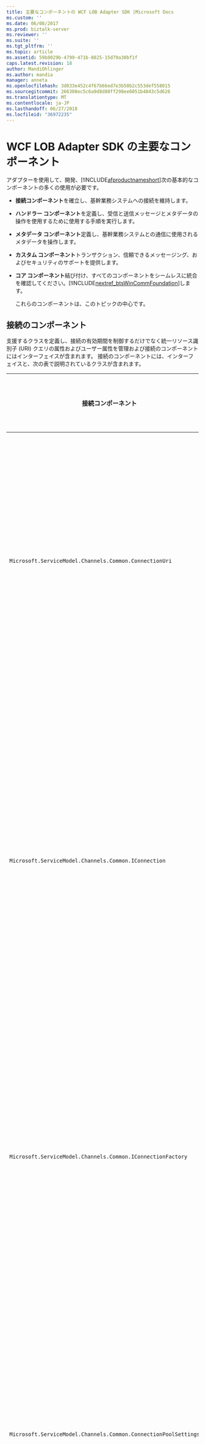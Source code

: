 ```yaml
---
title: 主要なコンポーネントの WCF LOB Adapter SDK |Microsoft Docs
ms.custom: ''
ms.date: 06/08/2017
ms.prod: biztalk-server
ms.reviewer: ''
ms.suite: ''
ms.tgt_pltfrm: ''
ms.topic: article
ms.assetid: 59b8029b-4799-471b-8825-15d79a30bf1f
caps.latest.revision: 18
author: MandiOhlinger
ms.author: mandia
manager: anneta
ms.openlocfilehash: 3d033e452c4f67b66ed7e3b50b2c553def558015
ms.sourcegitcommit: 266308ec5c6a9d8d80ff298ee6051b4843c5d626
ms.translationtype: MT
ms.contentlocale: ja-JP
ms.lasthandoff: 06/27/2018
ms.locfileid: "36972235"
---
```

# <a name="key-components-of-the-wcf-lob-adapter-sdk"></a>WCF LOB Adapter SDK の主要なコンポーネント
アダプターを使用して、開発、[!INCLUDE[afproductnameshort](../../includes/afproductnameshort-md.md)]次の基本的なコンポーネントの多くの使用が必要です。  

- **接続コンポーネント**を確立し、基幹業務システムへの接続を維持します。  

- **ハンドラー コンポーネント**を定義し、受信と送信メッセージとメタデータの操作を使用するために使用する手順を実行します。  

- **メタデータ コンポーネント**定義し、基幹業務システムとの通信に使用されるメタデータを操作します。  

- **カスタム コンポーネント**トランザクション、信頼できるメッセージング、およびセキュリティのサポートを提供します。  

- **コア コンポーネント**結び付け、すべてのコンポーネントをシームレスに統合を確認してください。[!INCLUDE[nextref_btsWinCommFoundation](../../includes/nextref-btswincommfoundation-md.md)]します。  

  これらのコンポーネントは、このトピックの中心です。  

## <a name="connection-components"></a>接続のコンポーネント  
 支援するクラスを定義し、接続の有効期間を制御するだけでなく統一リソース識別子 (URI) クエリの属性およびユーザー属性を管理および接続のコンポーネントにはインターフェイスが含まれます。 接続のコンポーネントには、インターフェイスと、次の表で説明されているクラスが含まれます。  

|接続コンポーネント|必須/省略可能|説明|  
|---|---|---|  
|`Microsoft.ServiceModel.Channels.Common.ConnectionUri`|必須|アダプターを使用するユーザーのエクスペリエンスを構築、カスタマイズされた URI を提供するための基本クラスです。|  
|`Microsoft.ServiceModel.Channels.Common.IConnection`|必須|接続の動作を定義するインターフェイスです。 開発者は、ターゲット システムに接続を定義するには、このインターフェイスを実装する必要があります。|  
|`Microsoft.ServiceModel.Channels.Common.IConnectionFactory`|必須|接続ファクトリの基本クラス。 開発者は、ターゲット システムの接続ファクトリを定義するときにサブクラスです。|  
|`Microsoft.ServiceModel.Channels.Common.ConnectionPoolSettings`|省略可|接続プールの動作を制御する設定が含まれています。 開発者は、ターゲット システムの動作に基づいてこれらの値を調整することがあります。|  
|`Microsoft.ServiceModel.Channels.Common.ConnectionManagerSettings`|省略可|接続プールの動作を制御する静的な設定が含まれています。 開発者は、そのターゲット システムにこれらの値を調整することがあります。|  

 [!INCLUDE[afdevwizardnamelong](../../includes/afdevwizardnamelong-md.md)]の実装を作成`Microsoft.ServiceModel.Channels.Common.IConnection``Microsoft.ServiceModel.Channels.Common.ConnectionUri`と`Microsoft.ServiceModel.Channels.Common.IConnectionFactory`ウィザード オプションの選択に関係なく。 これらの実装には (接続 URI の接続のプロパティを含む)、ウィザードで選択したオプションをサポートするためのコードが含まれて、アダプター開発者が開く、閉じるおよびその他のメソッドの実装を提供する必要がありますが、`Microsoft.ServiceModel.Channels.Common.IConnection`と`Microsoft.ServiceModel.Channels.Common.ConnectionUri`.  

## <a name="handler-components"></a>ハンドラー コンポーネント  
 ハンドラー コンポーネントが異なるメッセージ交換パターンを含む受信のサポートを提供、送信、非同期受信を非同期送信、およびメタデータの検索、参照、および操作を解決します。 ハンドラー コンポーネントには、インターフェイスと、次の表で説明されているクラスが含まれます。  

|ハンドラー コンポーネント|必須/省略可能|説明|  
|---|---|---|  
|`Microsoft.ServiceModel.Channels.Common.IAsyncInboundHandler`|省略可|ターゲット システムから非同期的にメッセージを受信するために使用します。 非同期のサポートは、省略可能です。|  
|`Microsoft.ServiceModel.Channels.Common.IAsyncOutboundHandler`|省略可|ターゲット システムからメッセージを非同期的に送信するために使用します。 非同期のサポートは、省略可能です。|  
|`Microsoft.ServiceModel.Channels.Common.IInboundHandler`|省略可|ターゲット システムからメッセージを受信するために使用します。 開発者は、アダプターは、ターゲット システムからのメッセージをリッスンする必要がある場合、このハンドラーを実装する必要があります。|  
|`Microsoft.ServiceModel.Channels.Common.IOutboundHandler`|省略可|ターゲット システムにメッセージを送信するためのサポートを提供します。 省略可能な中には、要求-応答のメッセージ パターン必要があります。 最も基本的な通信テクノロジは、HTTP、RPC、およびその他の多くを含むこのパターンに基づいています。|  
|`Microsoft.ServiceModel.Channels.Common.IMetadataBrowseHandler`|省略可|アダプター メタデータの参照をサポートしている場合、このハンドラーが実装されます。 オプションですが、開発者は多くの場合、ターゲット システムで使用できる操作の一覧を提供するには、このハンドラーを実装します。|  
|`Microsoft.ServiceModel.Channels.Common.IMetadataResolverHandler`|省略可|アダプターを取得し、システム固有のロジックとデータ型を表すターゲット システムからメタデータを返しますと、このハンドラーを実装する必要があります。 メタデータは、実際のターゲット システムから取得できますか、ターゲット システムの機能を表すために作成できます。 たとえば、FTP アダプターを作成 GET および PUT 操作。<br /><br /> ため必要はありませんが、開発者は一般に、特定の操作に関する情報を提供するには、このハンドラーを実装します。|  
|`Microsoft.ServiceModel.Channels.Common.IMetadataSearchHandler`|省略可|アダプター メタデータの検索をサポートしている場合、このハンドラーが実装されます。|  

 [!INCLUDE[afdevwizardnameshort](../../includes/afdevwizardnameshort-md.md)]の実装を作成`Microsoft.ServiceModel.Channels.Common.IAsyncOutboundHandler`、 `Microsoft.ServiceModel.Channels.Common.IOutboundHandler`、`Microsoft.ServiceModel.Channels.Common.IInboundHandler`と、開発者が行う選択に基づくメタデータ ハンドラー。 サポート コードが提供されます。ただし、アダプター開発者は、開始および受信のリスナーを停止するコードと TODO コメントでマークされているその他のコードを指定する必要があります。  

## <a name="metadata-components"></a>メタデータ コンポーネント  
メタデータ コンポーネントは、メタデータの要求を処理するため、型と、ターゲット アプリケーションでの操作を記述するために、サポートを提供します。 ハンドラー コンポーネントでは、メタデータの要求の処理方法を制御します。 メタデータ コンポーネントは、データ型と、ターゲット システムで公開される操作について説明します。  

 メタデータ コンポーネントが 2 種類のメタデータ情報を保持するために設計されています: メタデータとメタデータの操作を入力します。  

- *入力メタデータ*ターゲット システムで利用できるデータ型について説明し、単純な XSD スキーマ型または複合型であるかどうかと、配列である場合、型、その配列プロパティの名前が含まれています。  

- *メタデータ操作*ターゲット システムで利用できる操作について説明します。 プロパティには、戻り値の型、パラメーター、および操作名の一覧が含まれます。  

  アダプターでメタデータのサポートは、省略可、ただし推奨されるは。 使用する利点の 1 つ、[!INCLUDE[afproductnameshort](../../includes/afproductnameshort-md.md)]としての機能を実装すると、アダプターを構築する、[!INCLUDE[nextref_btsWinCommFoundation](../../includes/nextref-btswincommfoundation-md.md)]サービスが公開して、動的な一連の操作にバインドする機能。  

> [!NOTE]
>  限られた一連の静的メソッドを公開する必要がある場合は、使用を検討する必要があります、[!INCLUDE[nextref_btsWinCommFoundation](../../includes/nextref-btswincommfoundation-md.md)]します。  

  処理のために使用できる、コンポーネント、記述して、メタデータの操作は、次の表で説明されています。  

|メタデータ コンポーネント|説明|  
|---|---|  
|`Microsoft.ServiceModel.Channels.Common.ComplexQualifiedType`|アダプターの複雑な修飾の型を表すクラス。 たとえば、ターゲット システムは、リレーショナル データベース、テーブル、行、またはユーザー定義のプロシージャが型を返す場合可能性がありますすべて可能なカスタム修飾型。|  
|`Microsoft.ServiceModel.Channels.Common.OperationMetadata`|ターゲット システムの操作のメタデータを表す基本クラスです。 たとえば、サブクラス OperationMetadata リレーショナル データベースを対象とするアダプターでのストアド プロシージャに関する情報が含まれる可能性があります。|  
|`Microsoft.ServiceModel.Channels.Common.OperationMetadataTraceRecord`|トレース ファイルにメタデータの操作をキャプチャする手段を提供します。 トレースは、一意の ID、最後にアクセスすると、タイムスタンプ、表示名、元の名前、パラメーター、およびその他の詳細などの情報を収集します。|  
|`Microsoft.ServiceModel.Channels.Common.ParameterizedOperationMetadata`|パラメーターと戻り値の型などの操作の属性を定義する方法を提供します。|  
|`Microsoft.ServiceModel.Channels.Common.OperationParameter`|ターゲット システムの操作を呼び出すに使用されるパラメーターについて説明します。 プロパティには、名前、元の名前、パラメーターの方向、およびパラメーターが空かどうかどうかを示すフラグが含まれます。|  
|`Microsoft.ServiceModel.Channels.Common.OperationParameterDirection`|操作のパラメーターの方向を記述する列挙型。 パラメーターは、のみ (In)、送信のみ (出力)、または双方向 (InOut) にバインドされていることができます。|  
|`Microsoft.ServiceModel.Channels.Common.OperationResult`|操作の結果を表します。 Void 型または null を返す操作、文字列、整数、または操作によってその他の値に対して OperationResult.Empty ができます。|  
|`Microsoft.ServiceModel.Channels.Common.QualifiedType`|基本クラス型のプロパティを修飾し、ターゲット システムの種類のメタデータのプロパティを記述するために使用するように設計します。|  
|`Microsoft.ServiceModel.Channels.Common.QualifiedTypeContainer`|一連の関連する修飾型のコンテナーを提供します。|  
|`Microsoft.ServiceModel.Channels.Common.SimpleQualifiedType`|その型が W3C XSD のスキーマ型に直接マップ時に、ターゲット システムの種類のメタデータのプロパティを説明します。 使用可能な型の一覧は、次を参照してください。 [XmlTypeCode 列挙](https://msdn.microsoft.com/library/system.xml.schema.xmltypecode(v=vs.110).aspx)します。|  
|`Microsoft.ServiceModel.Channels.Common.TypeMember`|構造化型のメタデータに、単純または複雑なデータ メンバーを定義するための手段を提供します。|  
|`Microsoft.ServiceModel.Channels.Common.TypeMetadata`|ターゲット システムの種類のメタデータを表す基本クラスです。|  
|`Microsoft.ServiceModel.Channels.Common.StructuredTypeMetadata`|複雑なや単純な型のメンバーを含むデータ構造を定義する方法を提供します。|  
|`Microsoft.ServiceModel.Channels.Common.TypeMetadataCollection`|一連の関連する型のメタデータのコンテナーを提供します。|  
|`Microsoft.ServiceModel.Channels.Common.TypeMetadataTraceRecord`|トレース ファイルに型のメタデータをキャプチャする手段を提供します。 最後にアクセスした時刻、タイムスタンプ、およびその他の詳細、トレースは、一意の ID などの情報を収集します。|  

## <a name="custom-components"></a>カスタム コンポーネント  
 カスタム コンポーネントは、トランザクション、セキュリティ、信頼性の高いメッセージング、およびターゲット システムに高度に依存するその他の機能のサポートを提供します。 使用して、アダプター開発者として、 [!INCLUDE[afproductnameshort](../../includes/afproductnameshort-md.md)]、ターゲット システムの機能を理解し、それらをサポートする範囲を判断する必要があります。  

## <a name="core-components"></a>コア コンポーネント  
 コア コンポーネントに組み込んで、アダプターを有効にする基本クラスとインターフェイスのセットを提供する[!INCLUDE[nextref_btsWinCommFoundation](../../includes/nextref-btswincommfoundation-md.md)]します。 コア コンポーネントは、次の表で説明します。  


|                     コア コンポーネント                      | 必須/省略可能 |                                                                                                                                                                                          説明                                                                                                                                                                                          |
|---------------------------------------------------------|-----------|-----------------------------------------------------------------------------------------------------------------------------------------------------------------------------------------------------------------------------------------------------------------------------------------------------------------------------------------------------------------------------------------------|
|    `Microsoft.ServiceModel.Channels.Common.Adapter`     | 必須  |                                                      使用して作成されたアダプターの基本クラス、[!INCLUDE[afproductnameshort](../../includes/afproductnameshort-md.md)]します。 対話する責任を負いますが、[!INCLUDE[nextref_btsWinCommFoundation](../../includes/nextref-btswincommfoundation-md.md)]チャネル アーキテクチャ                                                      |
| `Microsoft.ServiceModel.Channels.Common.AdapterBinding` | 必須  | アダプターの接続プールを含むのさまざまな設定を制御する設定を含むクラス (`Microsoft.ServiceModel.Channels.Common.ConnectionPoolSettings`)、キャッシュ (`Microsoft.ServiceModel.Channels.Common.CacheSettings`)、メタデータ (`Microsoft.ServiceModel.Channels.Common.MetadataSettings`)、およびメッセージング (`Microsoft.ServiceModel.Channels.Common.MessagingSettings`)。 |

 カスタム アダプターは WCF バインドを介して公開されます。 詳細については、WCF ドキュメントを参照してください。 [ http://go.microsoft.com/fwlink/?LinkId=100308](http://go.microsoft.com/fwlink/?LinkId=100308)します。  

 [!INCLUDE[afdevwizardnameshort](../../includes/afdevwizardnameshort-md.md)]の実装を作成`Microsoft.ServiceModel.Channels.Common.Adapter`、 `Microsoft.ServiceModel.Channels.Common.AdapterBinding`、 `System.ServiceModel.Configuration.StandardBindingElement`、および`System.ServiceModel.Configuration.StandardBindingCollectionElement`WCF 構成システムへのアダプターのバインドを公開します。 [!INCLUDE[afdevwizardnameshort](../../includes/afdevwizardnameshort-md.md)]の実装も生成`System.ServiceModel.Configuration.BindingElementExtensionElement`有効にする`Microsoft.ServiceModel.Channels.Common.Adapter`内のコンピューターまたはアプリケーション構成ファイルから WCF カスタム バインドを使用することです。  

 StandardBindingElement、StandardBindingCollectionElement、および BindingElementExtensionElement の詳細については、WCF のドキュメントを参照してください。  

 作成されたアダプターの構成の詳細については、[!INCLUDE[afproductnameshort](../../includes/afproductnameshort-md.md)]を参照してください[WCF LOB アダプター SDK を使用して、アダプターの展開](../../adapters-and-accelerators/wcf-lob-adapter-sdk/deploy-an-adapter-using-the-wcf-lob-adapter-sdk.md)します。  

## <a name="see-also"></a>参照  
 [WCF LOB Adapter SDK を使用して LOB システムを理解します。](../../adapters-and-accelerators/wcf-lob-adapter-sdk/understand-the-lob-system-with-the-wcf-lob-adapter-sdk.md)